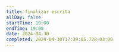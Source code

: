```yaml
---
title: finalizar escrita
allDay: false
startTime: 19:00
endTime: 19:00
date: 2024-04-30
completed: 2024-04-30T17:39:05.728-03:00
---
```

